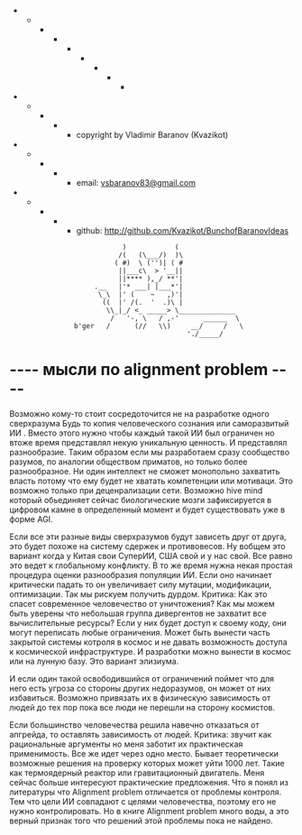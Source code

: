  + - - - + - + - -
  + - + - + copyright by Vladimir Baranov (Kvazikot)  <br>
  + - + - + email: vsbaranov83@gmail.com  <br>
  + - + - + github: http://github.com/Kvazikot/BunchofBaranovIdeas  <br>
```
                            )            (
                           /(   (\___/)  )\
                          ( #)  \ ('')| ( #
                           ||___c\  > '__||
                           ||**** ),_/ **'|
                     .__   |'* ___| |___*'|
                      \_\  |' (    ~   ,)'|
                       ((  |' /(.  '  .)\ |
                        \\_|_/ <_ _____> \______________
                         /   '-, \   / ,-'      ______  \
                b'ger   /      (//   \\)     __/     /   \
                                            './_____/
```              
# ---- мысли по alignment problem ----

Возможно кому-то стоит сосредоточится не на разработке одного сверхразума
Будь то копия человеческого сознания или саморазвитый ИИ .
Вместо этого нужно чтобы каждый такой ИИ был ограничен но втоже время представлял некую уникальную ценность.
И представлял разнообразие.
Таким образом если мы разработаем сразу сообщество разумов, по аналогии обществом приматов, но только более разнообразное.
Ни один интеллект не сможет монопольно захватить власть потому что ему будет не хватать компетенции или мотиваци.
Это возможно только при деценрализации сети.
Возможно hive mind который обьединяет сейчас биологические мозги зафиксируется в цифровом камне в определенный момент и будет существовать уже в форме AGI.

Если все эти разные виды сверхразумов будут зависеть друг от друга, это будет похоже на систему сдержек и противовесов.
Ну вобщем это вариант когда у Китая свои СуперИИ, США свой и у нас свой.
Все равно это ведет к глобальному конфликту.
В то же время нужна некая простая процедура оценки разнообразия популяции ИИ.
Если оно начинает критически падать то он увеличивает силу мутации, модификации, оптимизации.
Так мы рискуем получить дурдом.
Критика: Как это спасет современное человечество от уничтожения?
Как мы можем быть уверены что небольшая группа дивергентов не захватит все вычислительные ресурсы?
Если у них будет доступ к своему коду, они могут переписать любые ограничения.
Может быть вынести часть закрытой системы котроля в космос и не давать возможность доступа к космической инфраструктуре.
И разработки можно вынести в космос или на лунную базу. Это вариант элизиума.

И если один такой освободившийся от ограничений поймет что для него есть угроза со стороны других недоразумов,
он может от них избавиться.
Возможно привязать их в физическую зависимость от людей до тех пор пока все люди не перешли на сторону космистов.

Если большинство человечества решила навечно отказаться от апгрейда, то оставлять зависимость от людей.
Критика: звучит как рациональные аргументы но меня заботит их практическая применимость.
Все же идет через одно место. Бывает теоретически возможные решения на проверку которых может уйти 1000 лет.
Такие как термоядерный реактор или гравитационный двигатель.
Меня сейчас больше интересуют практические предложения.
Что я понял из литературы что Alignment problem отличается от проблемы контроля.
Тем что цели ИИ совпадают с целями человечества, поэтому его не нужно контролировать.
Но в книге Alignment problem много воды, а это верный признак того что решений этой проблемы пока не найдено.


